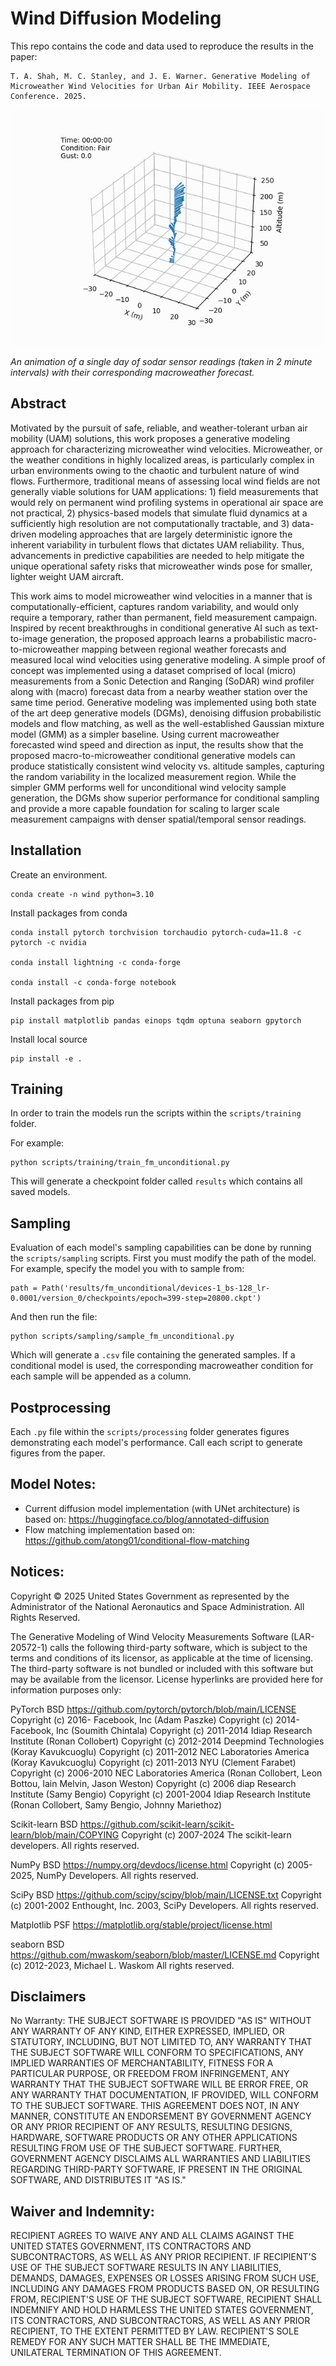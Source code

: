 # Wind Diffusion Modeling

This repo contains the code and data used to reproduce the results in the paper:
```
T. A. Shah, M. C. Stanley, and J. E. Warner. Generative Modeling of Microweather Wind Velocities for Urban Air Mobility. IEEE Aerospace Conference. 2025.
```


![](images/2022-04-25.gif)

*An animation of a single day of sodar sensor readings (taken in 2 minute intervals) with their corresponding macroweather forecast.*

## Abstract

Motivated by the pursuit of safe, reliable, and weather-tolerant urban air mobility (UAM) solutions, this work proposes a generative modeling approach for characterizing microweather wind velocities. 
Microweather, or the weather conditions in highly localized areas, is particularly complex in urban environments owing to the chaotic and turbulent nature of wind flows. 
Furthermore, traditional means of assessing local wind fields are not generally viable solutions for UAM applications: 1) field measurements that would rely on permanent wind profiling systems in operational air space are not practical, 2) physics-based models that simulate fluid dynamics at a sufficiently high resolution are not computationally tractable, and 3) data-driven modeling approaches that are largely deterministic ignore the inherent variability in turbulent flows that dictates UAM reliability. 
Thus, advancements in predictive capabilities are needed to help mitigate the unique operational safety risks that microweather winds pose for smaller, lighter weight UAM aircraft. 

This work aims to model microweather wind velocities in a manner that is computationally-efficient, captures random variability, and would only require a temporary, rather than permanent, field measurement campaign. 
Inspired by recent breakthroughs in conditional generative AI such as text-to-image generation, the proposed approach learns a probabilistic macro-to-microweather mapping between regional weather forecasts and measured local wind velocities using generative modeling. 
A simple proof of concept was implemented using a dataset comprised of local (micro) measurements from a Sonic Detection and Ranging (SoDAR) wind profiler along with (macro) forecast data from a nearby weather station over the same time period. 
Generative modeling was implemented using both state of the art deep generative models (DGMs), denoising diffusion probabilistic models and flow matching, as well as the well-established Gaussian mixture model (GMM) as a simpler baseline. 
Using current macroweather forecasted wind speed and direction as input, the results show that the proposed macro-to-microweather conditional generative models can produce statistically consistent wind velocity vs. altitude samples, capturing the random variability in the localized measurement region. 
While the simpler GMM performs well for unconditional wind velocity sample generation, the DGMs show superior performance for conditional sampling and provide a more capable foundation for scaling to larger scale measurement campaigns with denser spatial/temporal sensor readings.

## Installation

Create an environment.
```
conda create -n wind python=3.10
```

Install packages from conda
```
conda install pytorch torchvision torchaudio pytorch-cuda=11.8 -c pytorch -c nvidia

conda install lightning -c conda-forge

conda install -c conda-forge notebook
```

Install packages from pip
```
pip install matplotlib pandas einops tqdm optuna seaborn gpytorch
```

Install local source
```
pip install -e .
```

<!-- ### Running on K Cluster GPU Nodes:

**Setting up pytorch virtual environment with Conda**

- module purge
- module load anaconda/3_2022.10
- conda create --name K_pytorch_env
- conda activate K_pytorch_env
- module load cuda/11.8.0
- conda install --yes --file requirements.txt

**Running (in interactive session)**

- qsub -I -q K5-res-A100-PL -l walltime=12:00:00 -lselect=1:ncpus=4:ngpus=4:mem=20G
- conda activate K_pytorch_env
- module load cuda/11.8.0
- python ...

For more info on using GPUs on the K Cluster, see “Running GPU Jobs” section on https://k-info.larc.nasa.gov/CCFhowto_jobsubmitt.html -->

## Training

In order to train the models run the scripts within the `scripts/training` folder.

For example:
```
python scripts/training/train_fm_unconditional.py
```

This will generate a checkpoint folder called `results` which contains all saved models.

## Sampling

Evaluation of each model's sampling capabilities can be done by running the `scripts/sampling` scripts.
First you must modify the path of the model.
For example, specify the model you with to sample from:

```
path = Path('results/fm_unconditional/devices-1_bs-128_lr-0.0001/version_0/checkpoints/epoch=399-step=20800.ckpt')
```

And then run the file:

```
python scripts/sampling/sample_fm_unconditional.py
```

Which will generate a `.csv` file containing the generated samples.
If a conditional model is used, the corresponding macroweather condition for each sample will be appended as a column.

## Postprocessing

Each `.py` file within the `scripts/processing` folder generates figures demonstrating each model's performance.
Call each script to generate figures from the paper.

## Model Notes:

- Current diffusion model implementation (with UNet architecture) is based on: https://huggingface.co/blog/annotated-diffusion
- Flow matching implementation based on: https://github.com/atong01/conditional-flow-matching

## Notices:

Copyright © 2025 United States Government as represented by the Administrator of the National Aeronautics and Space Administration. All Rights Reserved.
 
The Generative Modeling of Wind Velocity Measurements Software (LAR-20572-1) calls the following third-party software, which is subject to the terms and conditions of its licensor, as applicable at the time of licensing.  The third-party software is not bundled or included with this software but may be available from the licensor.  License hyperlinks are provided here for information purposes only:
 
PyTorch
BSD
https://github.com/pytorch/pytorch/blob/main/LICENSE
Copyright (c) 2016- Facebook, Inc  (Adam Paszke)
Copyright (c) 2014- Facebook, Inc (Soumith Chintala)
Copyright (c) 2011-2014 Idiap Research Institute (Ronan Collobert)
Copyright (c) 2012-2014 Deepmind Technologies    (Koray Kavukcuoglu)
Copyright (c) 2011-2012 NEC Laboratories America (Koray Kavukcuoglu)
Copyright (c) 2011-2013 NYU (Clement Farabet)
Copyright (c) 2006-2010 NEC Laboratories America (Ronan Collobert, Leon Bottou, Iain Melvin, Jason Weston)
Copyright (c) 2006 diap Research Institute (Samy Bengio)
Copyright (c) 2001-2004 Idiap Research Institute (Ronan Collobert, Samy Bengio, Johnny Mariethoz)
 
Scikit-learn
BSD
https://github.com/scikit-learn/scikit-learn/blob/main/COPYING
Copyright (c) 2007-2024 The scikit-learn developers.
All rights reserved.
 
NumPy
BSD
https://numpy.org/devdocs/license.html
Copyright (c) 2005-2025, NumPy Developers.
All rights reserved.
 
SciPy
BSD
https://github.com/scipy/scipy/blob/main/LICENSE.txt
Copyright (c) 2001-2002 Enthought, Inc. 2003, SciPy Developers.
All rights reserved.
 
Matplotlib
PSF
https://matplotlib.org/stable/project/license.html
 
seaborn
BSD
https://github.com/mwaskom/seaborn/blob/master/LICENSE.md
Copyright (c) 2012-2023, Michael L. Waskom All rights reserved.
 
## Disclaimers
No Warranty: THE SUBJECT SOFTWARE IS PROVIDED "AS IS" WITHOUT ANY WARRANTY OF ANY KIND, EITHER EXPRESSED, IMPLIED, OR STATUTORY, INCLUDING, BUT NOT LIMITED TO, ANY WARRANTY THAT THE SUBJECT SOFTWARE WILL CONFORM TO SPECIFICATIONS, ANY IMPLIED WARRANTIES OF MERCHANTABILITY, FITNESS FOR A PARTICULAR PURPOSE, OR FREEDOM FROM INFRINGEMENT, ANY WARRANTY THAT THE SUBJECT SOFTWARE WILL BE ERROR FREE, OR ANY WARRANTY THAT DOCUMENTATION, IF PROVIDED, WILL CONFORM TO THE SUBJECT SOFTWARE. THIS AGREEMENT DOES NOT, IN ANY MANNER, CONSTITUTE AN ENDORSEMENT BY GOVERNMENT AGENCY OR ANY PRIOR RECIPIENT OF ANY RESULTS, RESULTING DESIGNS, HARDWARE, SOFTWARE PRODUCTS OR ANY OTHER APPLICATIONS RESULTING FROM USE OF THE SUBJECT SOFTWARE.  FURTHER, GOVERNMENT AGENCY DISCLAIMS ALL WARRANTIES AND LIABILITIES REGARDING THIRD-PARTY SOFTWARE, IF PRESENT IN THE ORIGINAL SOFTWARE, AND DISTRIBUTES IT "AS IS." 
 
## Waiver and Indemnity:  
RECIPIENT AGREES TO WAIVE ANY AND ALL CLAIMS AGAINST THE UNITED STATES GOVERNMENT, ITS CONTRACTORS AND SUBCONTRACTORS, AS WELL AS ANY PRIOR RECIPIENT.  IF RECIPIENT'S USE OF THE SUBJECT SOFTWARE RESULTS IN ANY LIABILITIES, DEMANDS, DAMAGES, EXPENSES OR LOSSES ARISING FROM SUCH USE, INCLUDING ANY DAMAGES FROM PRODUCTS BASED ON, OR RESULTING FROM, RECIPIENT'S USE OF THE SUBJECT SOFTWARE, RECIPIENT SHALL INDEMNIFY AND HOLD HARMLESS THE UNITED STATES GOVERNMENT, ITS CONTRACTORS, AND SUBCONTRACTORS, AS WELL AS ANY PRIOR RECIPIENT, TO THE EXTENT PERMITTED BY LAW.  RECIPIENT'S SOLE REMEDY FOR ANY SUCH MATTER SHALL BE THE IMMEDIATE, UNILATERAL TERMINATION OF THIS AGREEMENT.
